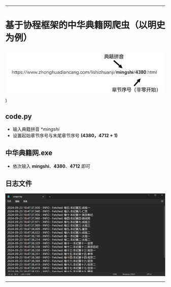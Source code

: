 ***
# 基于协程框架的中华典籍网爬虫（以明史为例）

![img.png](img/img.png))

## code.py
- 输入典籍拼音 **mingshi*
- 设置起始章节序号与末尾章节序号 **(4380，4712 + 1)**

## 中华典籍网.exe
- 依次输入 **mingshi**、**4380**、**4712** 即可

## 日志文件
![img_1.png](img/img_1.png)

***

